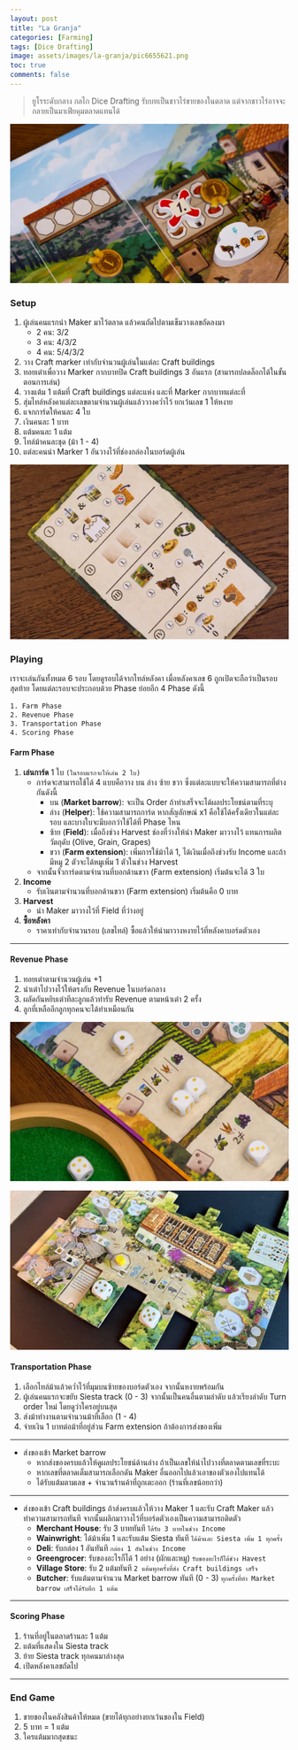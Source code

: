 ```yaml
---
layout: post
title: "La Granja"
categories: [Farming]
tags: [Dice Drafting]
image: assets/images/la-granja/pic6655621.png
toc: true
comments: false
---
```


> ยูโรระดับกลาง กลไก Dice Drafting รับบทเป็นชาวไร่ขายของในตลาด แต่จากชาวไร่อาจจะกลายเป็นมาเฟียคุมตลาดแทนได้

![alt](../assets/images/la-granja/pic7768271.png)

### Setup

1. ผู้เล่นคนแรกนำ Maker มาไว้ตลาด แล้วคนถัดไปตามเข็มวางเลขถัดลงมา
   - 2 คน: 3/2
   - 3 คน: 4/3/2
   - 4 คน: 5/4/3/2
2. วาง Craft marker เท่ากับจำนวนผู้เล่นในแต่ละ Craft buildings
3. ทอยเต๋าเพื่อวาง Marker กากบาทปิด Craft buildings 3 อันแรก (สามารถปลดล็อกได้ในขั้นตอนการเล่น)
4. วางแต้ม 1 แต้มที่ Craft buildings แต่ละแห่ง และที่ Marker กากบาทแต่ละที่
5. สุ่มไทล์หลังคาแต่ละเลขตามจำนวนผู้เล่นแล้ววางคว่ำไว้ ยกเว้นเลข 1 ให้หงาย
6. แจกการ์ดให้คนละ 4 ใบ
7. เงินคนละ 1 บาท
8. แต้มคนละ 1 แต้ม
9. ไทล์ม้าคนละชุด (ม้า 1 - 4)
10. แต่ละคนนำ Marker 1 อันวางไว้ที่ช่องกล่องในบอร์ดผู้เล่น

![alt](../assets/images/la-granja/pic7768269.png)

### Playing

เราจะเล่นกันทั้งหมด 6 รอบ โดยดูรอบได้จากไทล์หลังคา เมื่อหลังคาเลข 6 ถูกเปิดจะถือว่าเป็นรอบสุดท้าย โดยแต่ละรอบจะประกอบด้วย Phase ย่อยอีก 4 Phase ดังนี้

```highlight
1. Farm Phase
2. Revenue Phase
3. Transportation Phase
4. Scoring Phase
```

#### Farm Phase

1. **เล่นการ์ด** 1 ใบ `(ในรอบแรกจะให้เล่น 2 ใบ)`
   - การ์ดจะสามารถใช้ได้ 4 แบบคือวาง บน ล่าง ซ้าย ขวา ซึ่งแต่ละแบบจะให้ความสามารถที่ต่างกันดังนี้
     - บน (**Market barrow**): จะเป็น Order ถ้าทำเสร็จจะได้ผลประโยชน์ตามที่ระบุ
     - ล่าง (**Helper**): ใช้ความสามารถการ์ด หากสัญลักษณ์ x1 คือใช้ได้ครั้งเดียวในแต่ละรอบ และบางใบจะมีบอกว่าใช้ได้ที่ Phase ไหน
     - ซ้าย (**Field**): เมื่อถึงช่วง Harvest ช่องที่ว่างให้นำ Maker มาวางไว้ แทนการผลิตวัตถุดับ (Olive, Grain, Grapes)
     - ขวา (**Farm extension**): เพิ่มการใช้ม้าได้ 1, ได้เงินเมื่อถึงช่วงรับ Income และถ้ามีหมู 2 ตัวจะได้หมูเพิ่ม 1 ตัวในช่วง Harvest
   - จากนั้นจั่วการ์ดตามจำนวนที่บอกด้านขวา (Farm extension) เริ่มต้นจะได้ 3 ใบ
2. **Income**
   - รับเงินตามจำนวนที่บอกด้านขวา (Farm extension) เริ่มต้นคือ 0 บาท
3. **Harvest**
   - นำ Maker มาวางไว้ที่ Field ที่ว่างอยู่
4. **ซื้อหลังคา**
   - ราคาเท่ากับจำนวนรอบ (เลขไทล์) ซื้อแล้วให้นำมาวางหงายไว้ที่หลังคาบอร์ดตัวเอง

---

#### Revenue Phase

1. ทอยเต๋าตามจำนวนผู้เล่น +1
2. นำเต๋าไปวางไว้ให้ตรงกับ Revenue ในบอร์ดกลาง
3. ผลัดกันหยิบเต๋าทีละลูกแล้วทำรับ Revenue ตามหน้าเต๋า 2 ครั้ง
4. ลูกที่เหลืออีกลูกทุกคนจะได้ทำเหมือนกัน

![alt](../assets/images/la-granja/pic7768260.png)

![alt](../assets/images/la-granja/pic7638808.png)

#### Transportation Phase

1. เลือกไทล์ม้าแล้วคว่ำไว้ที่มุมบนซ้ายของบอร์ดตัวเอง จากนั้นหงายพร้อมกัน
2. ผู้เล่นคนแรกจะขยับ Siesta track (0 - 3) จากนั้นเป็นคนอื่นตามลำดับ แล้วเรียงลำดับ Turn order ใหม่ โดยดูว่าใครอยู่บนสุด
3. ส่งม้าทำงานตามจำนวนม้าที่เลือก (1 - 4)
4. จ่ายเงิน 1 บาทต่อม้าที่อยู่ส่วน Farm extension ถ้าต้องการส่งของเพิ่ม

---

- ส่งของเข้า Market barrow
  - หากส่งของครบแล้วให้ดูผลประโยชน์ด้านล่าง ถ้าเป็นเลขให้นำไปวางที่ตลาดตามเลขที่ระบะ
  - หากเลขที่ตลาดเต็มสามารถเลือกดัน Maker อื่นออกไปแล้วเอาของตัวเองไปแทนได้
  - ได้รับแต้มตามเลข + จำนวนร้านค้าที่ถูกเตะออก (ร้านที่เลขน้อยกว่า)

---

- ส่งของเข้า Craft buildings ถ้าส่งครบแล้วให้วาง Maker 1 และรับ Craft Maker แล้วทำความสามารถทันที จากนั้นผลิกมาวางไว้ที่บอร์ดตัวเองเป็นความสามารถติดตัว
  - **Merchant House**: รับ 3 บาททันที `ได้รับ 3 บาทในช่วง Income`
  - **Wainwright**: ได้ม้าเพิ่ม 1 และรับแต้ม Siesta ทันที `ได้ม้าและ Siesta เพิ่ม 1 ทุกครั้ง`
  - **Deli**: รับกล่อง 1 อันทันที `กล่อง 1 อันในช่วง Income`
  - **Greengrocer**: รับของอะไรก็ได้ 1 อย่าง (ผักและหมู) `รับของอะไรก็ได้ช่วง Havest`
  - **Village Store**: รับ 2 แต้มทันที `2 แต้มทุกครั้งที่ส่ง Craft buildings เสร็จ`
  - **Butcher**: รับแต้มตามจำนวน Market barrow ทันที (0 - 3) `ทุกครั้งที่ทำ Market barrow เสร็จได้รับอีก 1 แต้ม`

---

#### Scoring Phase

1. ร้านที่อยู่ในตลาดร้านละ 1 แต้ม
2. แต้มที่แสดงใน Siesta track
3. ย้าย Siesta track ทุกคนมาล่างสุด
4. เปิดหลังคาเลขถัดไป

---

### End Game

1. ขายของในคลังสินค้าให้หมด (ขายได้ทุกอย่างยกเว้นของใน Field)
2. 5 บาท = 1 แต้ม
3. ใครแต้มมากสุดชนะ
